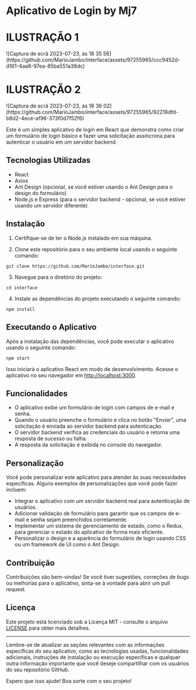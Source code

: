 

# Aplicativo de Login by Mj7

<H1>ILUSTRAÇÃO 1</H1>
![Captura de ecrã 2023-07-23, às 18 35 56](https://github.com/MarioJambo/interface/assets/97255965/ccc9452d-d161-4aa8-97ea-85ba551a38dc)



<H1>ILUSTRAÇÃO 2</H1>
![Captura de ecrã 2023-07-23, às 18 36 02](https://github.com/MarioJambo/interface/assets/97255965/92218dfd-b8d2-4ece-af96-373f0d7f52f6)


Este é um simples aplicativo de login em React que demonstra como criar um formulário de login básico e fazer uma solicitação assíncrona para autenticar o usuário em um servidor backend.

## Tecnologias Utilizadas

- React
- Axios
- Ant Design (opcional, se você estiver usando o Ant Design para o design do formulário)
- Node.js e Express (para o servidor backend - opcional, se você estiver usando um servidor diferente)

## Instalação

1. Certifique-se de ter o Node.js instalado em sua máquina.

2. Clone este repositório para o seu ambiente local usando o seguinte comando:

```
git clone https://github.com/MarioJambo/interface.git
```

3. Navegue para o diretório do projeto:

```
cd interface
```

4. Instale as dependências do projeto executando o seguinte comando:

```
npm install
```

## Executando o Aplicativo

Após a instalação das dependências, você pode executar o aplicativo usando o seguinte comando:

```
npm start
```

Isso iniciará o aplicativo React em modo de desenvolvimento. Acesse o aplicativo no seu navegador em [http://localhost:3000](http://localhost:3000).

## Funcionalidades

- O aplicativo exibe um formulário de login com campos de e-mail e senha.
- Quando o usuário preenche o formulário e clica no botão "Enviar", uma solicitação é enviada ao servidor backend para autenticação.
- O servidor backend verifica as credenciais do usuário e retorna uma resposta de sucesso ou falha.
- A resposta da solicitação é exibida no console do navegador.

## Personalização

Você pode personalizar este aplicativo para atender às suas necessidades específicas. Alguns exemplos de personalizações que você pode fazer incluem:

- Integrar o aplicativo com um servidor backend real para autenticação de usuários.
- Adicionar validação de formulário para garantir que os campos de e-mail e senha sejam preenchidos corretamente.
- Implementar um sistema de gerenciamento de estado, como o Redux, para gerenciar o estado do aplicativo de forma mais eficiente.
- Personalizar o design e a aparência do formulário de login usando CSS ou um framework de UI como o Ant Design.

## Contribuição

Contribuições são bem-vindas! Se você tiver sugestões, correções de bugs ou melhorias para o aplicativo, sinta-se à vontade para abrir um pull request.

## Licença

Este projeto está licenciado sob a Licença MIT - consulte o arquivo [LICENSE](LICENSE) para obter mais detalhes.

---

Lembre-se de atualizar as seções relevantes com as informações específicas do seu aplicativo, como as tecnologias usadas, funcionalidades adicionais, instruções de instalação ou execução específicas e qualquer outra informação importante que você deseje compartilhar com os usuários do seu repositório GitHub.

Espero que isso ajude! Boa sorte com o seu projeto!
